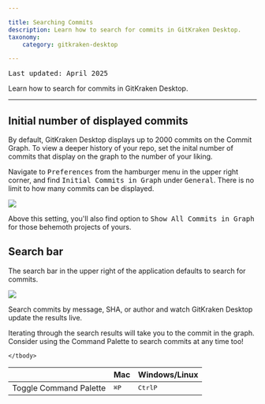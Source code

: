 ```yaml
---

title: Searching Commits
description: Learn how to search for commits in GitKraken Desktop.
taxonomy:
    category: gitkraken-desktop

---
```

<kbd>Last updated: April 2025</kbd>

Learn how to search for commits in GitKraken Desktop.

***
## Initial number of displayed commits 

By default, GitKraken Desktop displays up to 2000 commits on the Commit Graph. To view a deeper history of your repo, set the inital number of commits that display on the graph to the number of your liking. 

Navigate to <kbd>Preferences</kbd> from the hamburger menu in the upper right corner, and find <kbd>Initial Commits in Graph</kbd> under <kbd>General</kbd>. There is no limit to how many commits can be displayed. 

<img src='/wp-content/uploads/max-commits-2025.png' class="help-center-img img-bordered">

Above this setting, you'll also find option to <kbd>Show All Commits in Graph</kbd> for those behemoth projects of yours. 

## Search bar

The search bar in the upper right of the application defaults to search for commits.

<img src='/wp-content/uploads/commit-search-2025.png' class="help-center-img img-bordered">

Search commits by message, SHA, or author and watch GitKraken Desktop update the results live.

Iterating through the search results will take you to the commit in the graph. Consider using the Command Palette to search commits at any time too!

<table class='table table--bordered table--shortcuts'>
    <thead>
        <tr>
            <th>&nbsp;</th>
            <th>Mac</th>
            <th>Windows/Linux</th>
        </tr>
    </thead>
    <tbody>
        <tr>
            <td>Toggle Command Palette</td>
            <td><kbd>&#8984;</kbd><kbd>P</kbd></td>
            <td><kbd>Ctrl</kbd><kbd>P</kbd></td>
        </tr>

    </tbody>
</table>
